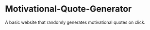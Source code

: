 # Motivational-Quote-Generator
A basic website that randomly generates motivational quotes on click.
